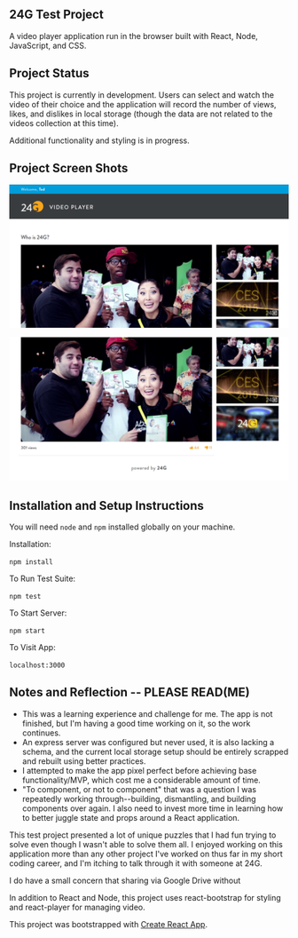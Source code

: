 ## 24G Test Project

A video player application run in the browser built with React, Node, JavaScript, and CSS.

## Project Status

This project is currently in development. Users can select and watch the video of their choice and the application will record the number of views, likes, and dislikes in local storage (though the data are not related to the videos collection at this time).

Additional functionality and styling is in progress.

## Project Screen Shots

![24G test project](src/images/24g_screenshot_1.png?raw=true)



![24G test project](src/images/24g_screenshot_2.png?raw=true)

## Installation and Setup Instructions


You will need `node` and `npm` installed globally on your machine.  

Installation:

`npm install`  

To Run Test Suite:  

`npm test`  

To Start Server:

`npm start`  

To Visit App:

`localhost:3000`  

## Notes and Reflection  -- PLEASE READ(ME)

  - This was a learning experience and challenge for me. The app is not finished, but I'm having a good time working on it, so the work continues.
  - An express server was configured but never used, it is also lacking a schema, and the current local storage setup should be entirely scrapped and rebuilt using better practices.
  - I attempted to make the app pixel perfect before achieving base functionality/MVP, which cost me a considerable amount of time.
  - "To component, or not to component" that was a question I was repeatedly working through--building, dismantling, and building components over again. I also need to invest more time in learning how to better juggle state and props around a React application.

This test project presented a lot of unique puzzles that I had fun trying to solve even though I wasn't able to solve them all. I enjoyed working on this application more than any other project I've worked on thus far in my short coding career, and I'm itching to talk through it with someone at 24G.

I do have a small concern that sharing via Google Drive without 

In addition to React and Node, this project uses react-bootstrap for styling and react-player for managing video.

This project was bootstrapped with [Create React App](https://github.com/facebook/create-react-app).